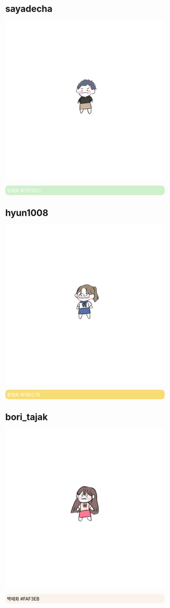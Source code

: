 # sayadecha

![sayadecha](./assets/saya.png)

<div style="background-color: #CFF0CC; color: #fff; padding: 5px; border-radius: 10px;">청매화 #CFF0CC</div>

# hyun1008

![hyun1008](./assets/jay.png)

<div style="background-color: #F8DC75; color: #fff; padding: 5px; border-radius: 10px;">황매화 #F8DC75</div>

# bori_tajak

![bori_tajak](./assets/suyun.png)

<div style="background-color: #FAF3EB; color: #000; padding: 5px; border-radius: 10px;">백매화 #FAF3EB</div>
